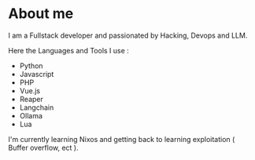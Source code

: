 # About me

I am a Fullstack developer and passionated by Hacking, Devops and LLM. 

Here the Languages and Tools I use :

- Python
- Javascript
- PHP
- Vue.js
- Reaper
- Langchain
- Ollama
- Lua

I'm currently learning Nixos and getting back to learning exploitation ( Buffer overflow, ect ).


